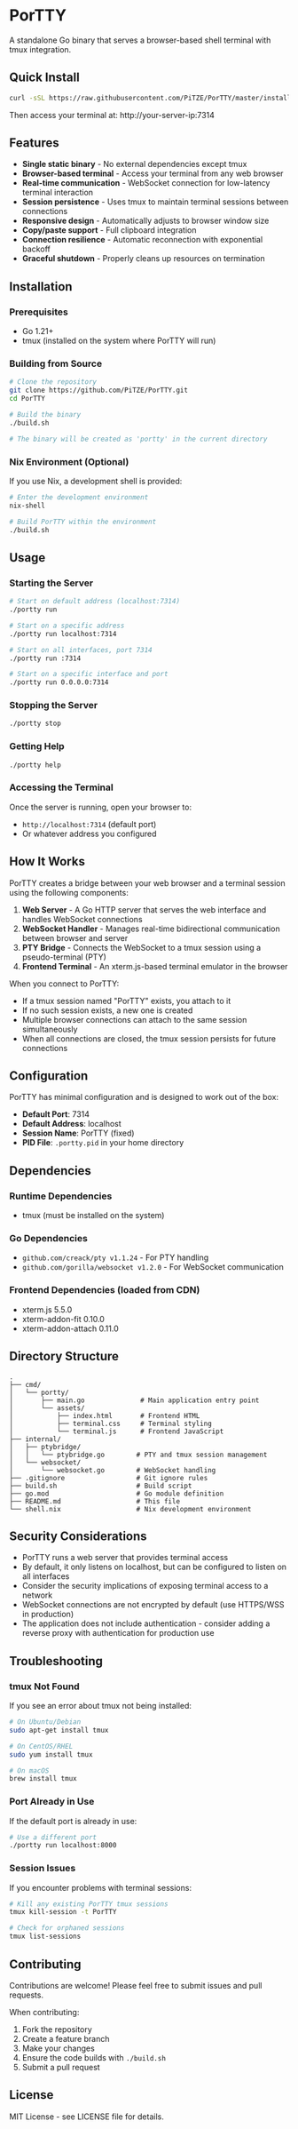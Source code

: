 # PorTTY

A standalone Go binary that serves a browser-based shell terminal with tmux integration.

## Quick Install

```bash
curl -sSL https://raw.githubusercontent.com/PiTZE/PorTTY/master/install.sh | sudo bash
```

Then access your terminal at: http://your-server-ip:7314

## Features

- **Single static binary** - No external dependencies except tmux
- **Browser-based terminal** - Access your terminal from any web browser
- **Real-time communication** - WebSocket connection for low-latency terminal interaction
- **Session persistence** - Uses tmux to maintain terminal sessions between connections
- **Responsive design** - Automatically adjusts to browser window size
- **Copy/paste support** - Full clipboard integration
- **Connection resilience** - Automatic reconnection with exponential backoff
- **Graceful shutdown** - Properly cleans up resources on termination

## Installation

### Prerequisites

- Go 1.21+
- tmux (installed on the system where PorTTY will run)

### Building from Source

```bash
# Clone the repository
git clone https://github.com/PiTZE/PorTTY.git
cd PorTTY

# Build the binary
./build.sh

# The binary will be created as 'portty' in the current directory
```

### Nix Environment (Optional)

If you use Nix, a development shell is provided:

```bash
# Enter the development environment
nix-shell

# Build PorTTY within the environment
./build.sh
```

## Usage

### Starting the Server

```bash
# Start on default address (localhost:7314)
./portty run

# Start on a specific address
./portty run localhost:7314

# Start on all interfaces, port 7314
./portty run :7314

# Start on a specific interface and port
./portty run 0.0.0.0:7314
```

### Stopping the Server

```bash
./portty stop
```

### Getting Help

```bash
./portty help
```

### Accessing the Terminal

Once the server is running, open your browser to:
- `http://localhost:7314` (default port)
- Or whatever address you configured

## How It Works

PorTTY creates a bridge between your web browser and a terminal session using the following components:

1. **Web Server** - A Go HTTP server that serves the web interface and handles WebSocket connections
2. **WebSocket Handler** - Manages real-time bidirectional communication between browser and server
3. **PTY Bridge** - Connects the WebSocket to a tmux session using a pseudo-terminal (PTY)
4. **Frontend Terminal** - An xterm.js-based terminal emulator in the browser

When you connect to PorTTY:
- If a tmux session named "PorTTY" exists, you attach to it
- If no such session exists, a new one is created
- Multiple browser connections can attach to the same session simultaneously
- When all connections are closed, the tmux session persists for future connections

## Configuration

PorTTY has minimal configuration and is designed to work out of the box:

- **Default Port**: 7314
- **Default Address**: localhost
- **Session Name**: PorTTY (fixed)
- **PID File**: `.portty.pid` in your home directory

## Dependencies

### Runtime Dependencies

- tmux (must be installed on the system)

### Go Dependencies

- `github.com/creack/pty v1.1.24` - For PTY handling
- `github.com/gorilla/websocket v1.2.0` - For WebSocket communication

### Frontend Dependencies (loaded from CDN)

- xterm.js 5.5.0
- xterm-addon-fit 0.10.0
- xterm-addon-attach 0.11.0

## Directory Structure

```
.
├── cmd/
│   └── portty/
│       ├── main.go              # Main application entry point
│       └── assets/
│           ├── index.html       # Frontend HTML
│           ├── terminal.css     # Terminal styling
│           └── terminal.js      # Frontend JavaScript
├── internal/
│   ├── ptybridge/
│   │   └── ptybridge.go        # PTY and tmux session management
│   └── websocket/
│       └── websocket.go        # WebSocket handling
├── .gitignore                  # Git ignore rules
├── build.sh                    # Build script
├── go.mod                      # Go module definition
├── README.md                   # This file
└── shell.nix                   # Nix development environment
```

## Security Considerations

- PorTTY runs a web server that provides terminal access
- By default, it only listens on localhost, but can be configured to listen on all interfaces
- Consider the security implications of exposing terminal access to a network
- WebSocket connections are not encrypted by default (use HTTPS/WSS in production)
- The application does not include authentication - consider adding a reverse proxy with authentication for production use

## Troubleshooting

### tmux Not Found

If you see an error about tmux not being installed:
```bash
# On Ubuntu/Debian
sudo apt-get install tmux

# On CentOS/RHEL
sudo yum install tmux

# On macOS
brew install tmux
```

### Port Already in Use

If the default port is already in use:
```bash
# Use a different port
./portty run localhost:8000
```

### Session Issues

If you encounter problems with terminal sessions:
```bash
# Kill any existing PorTTY tmux sessions
tmux kill-session -t PorTTY

# Check for orphaned sessions
tmux list-sessions
```

## Contributing

Contributions are welcome! Please feel free to submit issues and pull requests.

When contributing:
1. Fork the repository
2. Create a feature branch
3. Make your changes
4. Ensure the code builds with `./build.sh`
5. Submit a pull request

## License

MIT License - see LICENSE file for details.